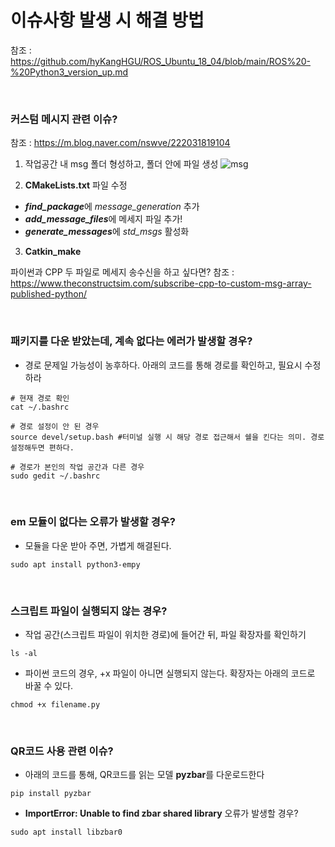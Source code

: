 # 이슈사항 발생 시 해결 방법

참조 : https://github.com/hyKangHGU/ROS_Ubuntu_18_04/blob/main/ROS%20-%20Python3_version_up.md

<br>

### 커스텀 메시지 관련 이슈?

참조 : https://m.blog.naver.com/nswve/222031819104

1. 작업공간 내 msg 폴더 형성하고, 폴더 안에 파일 생성
![msg](https://user-images.githubusercontent.com/84503980/204326203-c27e73e6-8b1f-4a07-9af6-82922e0a683d.png)


2. **CMakeLists.txt** 파일 수정

- ***find_package***에 *message_generation* 추가
- ***add_message_files***에 메세지 파일 추가!
- ***generate_messages***에 *std_msgs* 활성화

3. **Catkin_make**

파이썬과 CPP 두 파일로 메세지 송수신을 하고 싶다면?
참조 : https://www.theconstructsim.com/subscribe-cpp-to-custom-msg-array-published-python/

<br>

### 패키지를 다운 받았는데, 계속 없다는 에러가 발생할 경우?
- 경로 문제일 가능성이 농후하다. 아래의 코드를 통해 경로를 확인하고, 필요시 수정하라
```
# 현재 경로 확인
cat ~/.bashrc

# 경로 설정이 안 된 경우
source devel/setup.bash #터미널 실행 시 해당 경로 접근해서 쉘을 킨다는 의미. 경로 설정해두면 편하다.

# 경로가 본인의 작업 공간과 다른 경우
sudo gedit ~/.bashrc
```

<br>

### em 모듈이 없다는 오류가 발생할 경우?

- 모듈을 다운 받아 주면, 가볍게 해결된다.

```
sudo apt install python3-empy
```

<br>

### 스크립트 파일이 실행되지 않는 경우?

- 작업 공간(스크립트 파일이 위치한 경로)에 들어간 뒤, 파일 확장자를 확인하기

```
ls -al
```

- 파이썬 코드의 경우, +x 파일이 아니면 실행되지 않는다. 확장자는 아래의 코드로 바꿀 수 있다.
```
chmod +x filename.py
```

<br>

### QR코드 사용 관련 이슈?

- 아래의 코드를 통해, QR코드를 읽는 모델 **pyzbar**를 다운로드한다
```
pip install pyzbar
```
- **ImportError: Unable to find zbar shared library** 오류가 발생할 경우?
```
sudo apt install libzbar0
```
